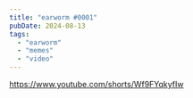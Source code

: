 ```yaml
---
title: "earworm #0001"
pubDate: 2024-08-13
tags: 
  - "earworm"
  - "memes"
  - "video"
---
```


https://www.youtube.com/shorts/Wf9FYqkyfIw
